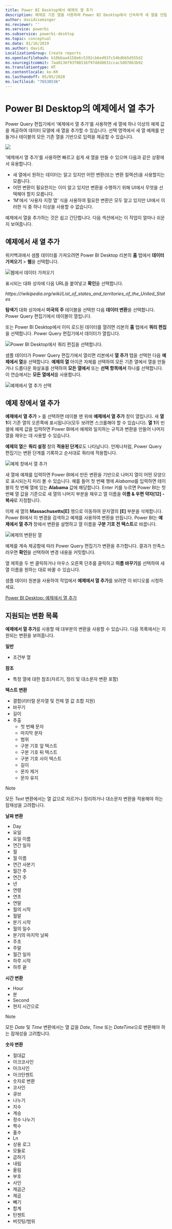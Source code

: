 ```yaml
---
title: Power BI Desktop에서 예제의 열 추가
description: 예제로 기존 열을 사용하여 Power BI Desktop에서 신속하게 새 열을 만듭니다.
author: davidiseminger
ms.reviewer: ''
ms.service: powerbi
ms.subservice: powerbi-desktop
ms.topic: conceptual
ms.date: 01/16/2019
ms.author: davidi
LocalizationGroup: Create reports
ms.openlocfilehash: b10bbaa4158e6c5392cb6ed937c54bdbb5d555d2
ms.sourcegitcommit: 7aa0136f93f88516f97ddd8031ccac5d07863b92
ms.translationtype: HT
ms.contentlocale: ko-KR
ms.lasthandoff: 05/05/2020
ms.locfileid: "76538536"
---
```

# <a name="add-a-column-from-examples-in-power-bi-desktop"></a>Power BI Desktop의 예제에서 열 추가
Power Query 편집기에서 ‘예제에서 열 추가’를 사용하면 새 열에 하나 이상의 예제 값을 제공하여 데이터 모델에 새 열을 추가할 수 있습니다.  선택 영역에서 새 열 예제를 만들거나 테이블의 모든 기존 열을 기반으로 입력을 제공할 수 있습니다.

![](media/desktop-add-column-from-example/add-column-from-example_01.png)

‘예제에서 열 추가’를 사용하면 빠르고 쉽게 새 열을 만들 수 있으며 다음과 같은 상황에서 유용합니다. 

- 새 열에서 원하는 데이터는 알고 있지만 어떤 변환(또는 변환 컬렉션)을 사용할지는 모릅니다.
- 어떤 변환이 필요한지는 이미 알고 있지만 변환을 수행하기 위해 UI에서 무엇을 선택해야 할지 모릅니다.
- ‘M’에서 ‘사용자 지정 열’ 식을 사용하여 필요한 변환은 모두 알고 있지만 UI에서 이러한 식 중 하나 이상을 사용할 수 없습니다.  

예제에서 열을 추가하는 것은 쉽고 간단합니다. 다음 섹션에서는 이 작업이 얼마나 쉬운지 보여줍니다.

## <a name="add-a-new-column-from-examples"></a>예제에서 새 열 추가

위키백과에서 샘플 데이터를 가져오려면 Power BI Desktop 리본의 **홈** 탭에서 **데이터 가져오기** > **웹**을 선택합니다. 

![웹에서 데이터 가져오기](media/desktop-add-column-from-example/add-column-from-example_02.png)

표시되는 대화 상자에 다음 URL을 붙여넣고 **확인**을 선택합니다. 

*https:\///wikipedia.org/wiki/List_of_states_and_territories_of_the_United_States*

**탐색기** 대화 상자에서 **미국의 주** 테이블을 선택한 다음 **데이터 변환**을 선택합니다. Power Query 편집기에서 테이블이 열립니다.

또는 Power BI Desktop에서 이미 로드된 데이터를 열려면 리본의 **홈** 탭에서 **쿼리 편집**을 선택합니다. Power Query 편집기에서 데이터가 열립니다. 

![Power BI Desktop에서 쿼리 편집을 선택합니다.](media/desktop-add-column-from-example/add-column-from-example_05.png)

샘플 데이터가 Power Query 편집기에서 열리면 리본에서 **열 추가** 탭을 선택한 다음 **예제에서 열**을 선택합니다. **예제의 열** 아이콘 자체를 선택하여 모든 기존 열에서 열을 만들거나 드롭다운 화살표를 선택하여 **모든 열에서** 또는 **선택 항목에서** 하나를 선택합니다. 이 연습에서는 **모든 열에서**를 사용합니다.

![예제에서 열 추가 선택](media/desktop-add-column-from-example/add-column-from-example_03.png)

## <a name="add-column-from-examples-pane"></a>예제 창에서 열 추가
**예제에서** **열 추가** > 를 선택하면 테이블 맨 위에 **예제에서 열 추가** 창이 열립니다. 새 **열 1**이 기존 열의 오른쪽에 표시됩니다(모두 보려면 스크롤해야 할 수 있습니다). **열 1**의 빈 셀에 예제 값을 입력하면 Power BI에서 예제와 일치하는 규칙과 변환을 만들어 나머지 열을 채우는 데 사용할 수 있습니다.

**예제의 열**은 **쿼리 설정** 창의 **적용된 단계**로도 나타납니다. 언제나처럼, Power Query 편집기는 변환 단계를 기록하고 순서대로 쿼리에 적용합니다.

![예제 창에서 열 추가](media/desktop-add-column-from-example/add-column-from-example_04.png)

새 열에 예제를 입력하면 Power BI에서 만든 변환을 기반으로 나머지 열이 어떤 모양으로 표시되는지 미리 볼 수 있습니다. 예를 들어 첫 번째 행에 *Alabama*를 입력하면 테이블의 첫 번째 열에 있는 **Alabama** 값에 해당합니다. Enter 키를 누르면 Power BI는 첫 번째 열 값을 기준으로 새 열의 나머지 부분을 채우고 열 이름을 **이름 & 우편 약자[12] - 복사**로 지정합니다.

이제 새 열의 **Massachusetts[E]** 행으로 이동하여 문자열의 **[E]** 부분을 삭제합니다. Power BI에서 이 변경을 검색하고 예제를 사용하여 변환을 만듭니다. Power BI는 **예제에서 열 추가** 창에서 변환을 설명하고 열 이름을 **구분 기호 전 텍스트**로 바꿉니다. 

![예제의 변환된 열](media/desktop-add-column-from-example/add-column-from-example_06.png)

예제를 계속 제공함에 따라 Power Query 편집기가 변환을 추가합니다. 결과가 만족스러우면 **확인**을 선택하여 변경 내용을 커밋합니다. 

열 제목을 두 번 클릭하거나 마우스 오른쪽 단추를 클릭하고 **이름 바꾸기**를 선택하여 새 열 이름을 원하는 대로 바꿀 수 있습니다. 

샘플 데이터 원본을 사용하여 작업에서 **예제에서 열 추가**를 보려면 이 비디오를 시청하세요. 

[Power BI Desktop: 예제에서 열 추가](https://www.youtube.com/watch?v=-ykbVW9wQfw) 

## <a name="list-of-supported-transformations"></a>지원되는 변환 목록
**예제에서 열 추가**를 사용할 때 대부분의 변환을 사용할 수 있습니다. 다음 목록에서는 지원되는 변환을 보여줍니다.

**일반**

- 조건부 열

**참조**
  
- 특정 열에 대한 참조(자르기, 정리 및 대소문자 변환 포함)

**텍스트 변환**

- 결합(리터럴 문자열 및 전체 열 값 조합 지원)
- 바꾸기
- 길이
- 추출   
  - 첫 번째 문자
  - 마지막 문자
  - 범위
  - 구분 기호 앞 텍스트
  - 구분 기호 뒤 텍스트
  - 구분 기호 사이 텍스트
  - 길이
  - 문자 제거
  - 문자 유지

> [!NOTE]
> 모든 *Text* 변환에서는 열 값으로 자르거나 정리하거나 대소문자 변환을 적용해야 하는 잠재성을 고려합니다.

**날짜 변환**

- Day
- 요일
- 요일 이름
- 연간 일자
- 월
- 월 이름
- 연간 사분기
- 월간 주
- 연간 주
- 년
- 연령
- 연초
- 연말
- 월의 시작
- 월말
- 분기 시작
- 월의 일수
- 분기의 마지막 날짜
- 주초
- 주말
- 월간 일자
- 하루 시작
- 하루 끝

**시간 변환**

- Hour
- 분
- Second  
- 현지 시간으로

> [!NOTE]
> 모든 *Date* 및 *Time* 변환에서는 열 값을 *Date*, *Time* 또는 *DateTime*으로 변환해야 하는 잠재성을 고려합니다.

**숫자 변환** 

- 절대값
- 아크코사인
- 아크사인
- 아크탄젠트
- 숫자로 변환
- 코사인
- 큐브
- 나누기
- 지수
- 계승
- 정수 나누기
- 짝수
- 홀수
- Ln
- 상용 로그
- 모듈로
- 곱하기
- 내림
- 올림
- 부호
- 사인
- 제곱근
- 제곱
- 빼기
- 합계
- 탄젠트
- 버킷팅/범위

